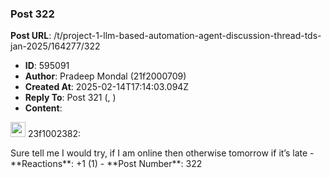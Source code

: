 ### Post 322
**Post URL**: /t/project-1-llm-based-automation-agent-discussion-thread-tds-jan-2025/164277/322
- **ID**: 595091
- **Author**: Pradeep Mondal (21f2000709)
- **Created At**: 2025-02-14T17:14:03.094Z
- **Reply To**: Post 321 (, )
- **Content**:  
  <aside class="quote group-ds-students quote-modified" data-username="23f1002382" data-post="321" data-topic="164277">
<div class="title">
<div class="quote-controls"></div>
<img alt="" width="24" height="24" src="https://dub1.discourse-cdn.com/flex013/user_avatar/discourse.onlinedegree.iitm.ac.in/23f1002382/48/68945_2.png" class="avatar"> 23f1002382:</div>
<blockquote></blockquote>
</aside>
Sure tell me I would try, if I am online then otherwise tomorrow if it’s late
- **Reactions**: +1 (1)
- **Post Number**: 322

